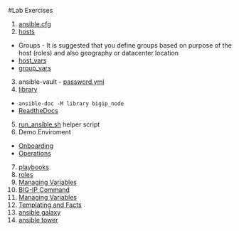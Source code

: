 #Lab Exercises

1. [ansible.cfg](../ansible.cfg)
2. [hosts](../hosts)
  * Groups - It is suggested that you define groups based on purpose of the host (roles) and also geography or datacenter location
  * [host_vars](../host_vars)
  * [group_vars](../group_vars)
3. ansible-vault - [password.yml](../password.yml)
4. [library](../library)
  * ``` ansible-doc -M library bigip_node ```
  * [ReadtheDocs](https://f5-ansible.readthedocs.io/en/devel/modules/list_of_all_modules.html)
5. [run_ansible.sh](../run_ansible.sh) helper script
6. Demo Enviroment
  * [Onboarding](../roles/onboarding)
  * [Operations](../roles/operations)
7. [playbooks](../playbooks)
8. [roles](../roles)
9. [Managing Variables](../roles/variables)
10. [BIG-IP Command](../roles/bigip_command)
11. [Managing Variables](../roles/variables)
13. [Templating and Facts](../roles/custom_facts)
15. [ansible galaxy](https://galaxy.ansible.com/)
16. [ansible tower](https://www.ansible.com/tower)

